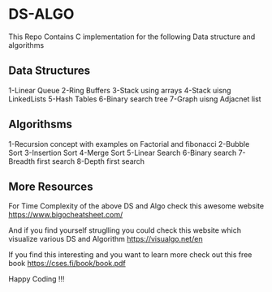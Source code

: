 # DS-ALGO
This Repo Contains C implementation for the following Data structure and algorithms 

Data Structures
---------------
1-Linear Queue
2-Ring Buffers
3-Stack using arrays
4-Stack uisng LinkedLists
5-Hash Tables
6-Binary search tree
7-Graph uisng Adjacnet list 

Algorithsms
-----------
1-Recursion concept with examples on Factorial and fibonacci 
2-Bubble Sort
3-Insertion Sort
4-Merge Sort
5-Linear Search
6-Binary search
7-Breadth first search
8-Depth first search 

More Resources
---------------
For Time Complexity of the above DS and Algo check this awesome website 
https://www.bigocheatsheet.com/

And if you find yourself struglling you could check this website which visualize various DS and Algorithm
https://visualgo.net/en

If you find this interesting and you want to learn more check out this free book 
https://cses.fi/book/book.pdf

Happy Coding !!!
